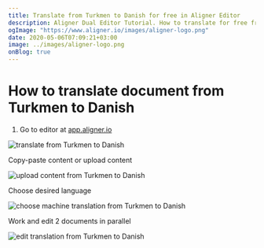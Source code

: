 ```yaml
---
title: Translate from Turkmen to Danish for free in Aligner Editor
description: Aligner Dual Editor Tutorial. How to translate for free from Turkmen to Danish. Aligner is multilingual document management platform. 
ogImage: "https://www.aligner.io/images/aligner-logo.png"
date: 2020-05-06T07:09:21+03:00
image: ../images/aligner-logo.png
onBlog: true
---
```


# How to translate document from Turkmen to Danish

1. Go to editor at [app.aligner.io](https://app.aligner.io "Aligner App web page")

![translate from Turkmen to Danish](../aligner-blank-editor.png "translate from Turkmen to Danish")

Copy-paste content or upload content

![upload content from Turkmen to Danish](../aligner-uploaded-document.png "upload content from Turkmen to Danish")

Choose desired language

![choose machine translation from Turkmen to Danish](../aligner-language-dropdown.png "choose machine translation from Turkmen to Danish")

Work and edit 2 documents in parallel

![edit translation from Turkmen to Danish](../aligner-double-sitded-editor.png "edit translation from Turkmen to Danish")

